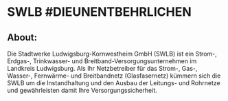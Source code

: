 # SWLB #DIEUNENTBEHRLICHEN
## About:
Die Stadtwerke Ludwigsburg-Kornwestheim GmbH (SWLB) ist ein Strom-, Erdgas-, Trinkwasser- und Breitband-Versorgungsunternehmen im Landkreis Ludwigsburg.
Als Ihr Netzbetreiber für das Strom-, Gas-, Wasser-, Fernwärme- und Breitbandnetz (Glasfasernetz) kümmern sich die SWLB um die Instandhaltung und den Ausbau der Leitungs- und Rohrnetze und gewährleisten damit Ihre Versorgungssicherheit.
